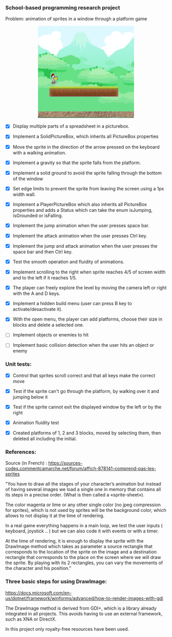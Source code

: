 ### School-based programming research project
Problem: animation of sprites in a window through a platform game

<p align="center">
<img src="https://raw.githubusercontent.com/laurentbarraud/AnimSprites/refs/heads/master/AnimSprites-screenshot.jpg" width="300" alt="screenshot of the main form" >
</p>

- [x] Display multiple parts of a spreadsheet in a picturebox.

- [x] Implement a SolidPictureBox, which inherits all PictureBox properties

- [x] Move the sprite in the direction of the arrow pressed on the keyboard with a walking animation.

- [x] Implement a gravity so that the sprite falls from the platform.
      
- [x] Implement a solid ground to avoid the sprite falling through the bottom of the window
      
- [x] Set edge limits to prevent the sprite from leaving the screen using a 1px width wall.
      
- [x] Implement a PlayerPictureBox which also inherits all PictureBox properties and adds a Status which can take the enum isJumping, isGrounded or isFalling. 

- [x] Implement the jump animation when the user presses space bar.

- [x] Implement the attack animation when the user presses Ctrl key.

- [x] Implement the jump and attack animation when the user presses the space bar and then Ctrl key.

- [x] Test the smooth operation and fluidity of animations.

- [x] Implement scrolling to the right when sprite reaches 4/5 of screen width and to the left if it reaches 1/5.

- [x] The player can freely explore the level by moving the camera left or right with the A and D keys.

- [x] Implement a hidden build menu (user can press B key to activate/desactivate it).

- [x] With the open menu, the player can add platforms, choose their size in blocks and delete a selected one.
       
- [ ] Implement objects or enemies to hit

- [ ] Implement basic collision detection when the user hits an object or enemy


### Unit tests:

- [x] Control that sprites scroll correct and that all keys make the correct move

- [x] Test if the sprite can't go through the platform, by walking over it and jumping below it

- [x] Test if the sprite cannot exit the displayed window by the left or by the right

- [x] Animation fluidity test

- [x] Created platforms of 1, 2 and 3 blocks, moved by selecting them, then deleted all including the initial. 

### References:

Source (in French) : https://sources-codes.commentcamarche.net/forum/affich-878141-comprend-pas-les-sprites 

"You have to draw all the stages of your character’s animation but instead of having several images we load a single one in memory that contains all its steps in a precise order. 
(What is then called a «sprite-sheet»).

The color magenta or lime or any other single color (no jpeg compression for sprites), which is not used by sprites will be the background color, which allows to not display it at the time of rendering.

In a real game everything happens in a main loop, we test the user inputs ( keyboard, joystick .. ) but we can also code it with events or with a timer. 

At the time of rendering, it is enough to display the sprite with the DrawImage method which takes as parameter a source rectangle that corresponds to the location of the sprite on the image and a destination rectangle that corresponds to the place on the screen where we will draw the sprite. 
By playing with its 2 rectangles, you can vary the movements of the character and his position.”

### Three basic steps for using DrawImage:
https://docs.microsoft.com/en-us/dotnet/framework/winforms/advanced/how-to-render-images-with-gdi

The DrawImage method is derived from GDI+, which is a library already integrated in all projects.
This avoids having to use an external framework, such as XNA or DirectX. 

In this project only royalty-free resources have been used.
